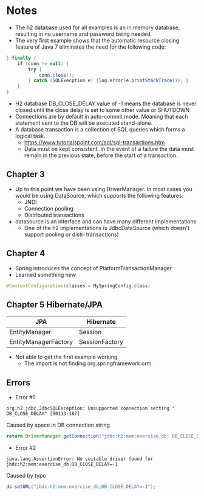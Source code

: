 # Notes

* The h2 database used for all examples is an in memory database, resulting in no username and password being needed.
* The very first example shows that the automatic resource closing feature of Java 7 eliminates the need for the following code:
```java
} finally {
    if (conn != null) {
        try {
            conn.close();
        } catch (SQLExecption e) {log.error(e.printStackTrace()); }
    }
}
````
* H2 database DB_CLOSE_DELAY value of -1 means the database is never closed until the close delay is set to some other value or SHUTDOWN
* Connections are by default in auto-commit mode.  Meaning that each statement sent to the DB will be executed stand-alone.
* A database transaction is a collection of SQL queries which forms a logical task.
  * https://www.tutorialspoint.com/sql/sql-transactions.htm
  * Data must be kept consistent.  In the event of a failure the data must remain in the previous state, before the start of a transaction.

## Chapter 3
  * Up to this point we have been using DriverManager.  In most cases you would be using DataSource, which supports the following features:
    * JNDI
    * Connection pooling
    * Distributed transactions
  * datasource is an interface and can have many different implementations
    * One of the h2 implementations is JdbcDataSource (which doesn't support pooling or distri transactions)

## Chapter 4
  * Spring introduces the concept of PlatformTransactionManager
  * Learned something new
````java
@ContextConfiguration(classes = MySpringConfig.class)
````

## Chapter 5 Hibernate/JPA

|JPA|Hibernate|
|---|---|
|EntityManager|Session|
|EntityManagerFactory|SessionFactory|

* Not able to get the first example working
  * The import is not finding org.springframework.orm 

## Errors
* Error #1
````
org.h2.jdbc.JdbcSQLException: Unsupported connection setting " DB_CLOSE_DELAY" [90113-187]
````   
Caused by space in DB connection string
````java
return DriverManager.getConnection("jdbc:h2:mem:exercise_db; DB_CLOSE_DELAY=-1");
````
* Error #2
````
java.lang.AssertionError: No suitable driver found for jbdc:h2:mem:exercise_db;DB_CLOSE_DELAY=-1
````
Caused by typo
````java
ds.setURL("jbdc:h2:mem:exercise_db;DB_CLOSE_DELAY=-1");
````
